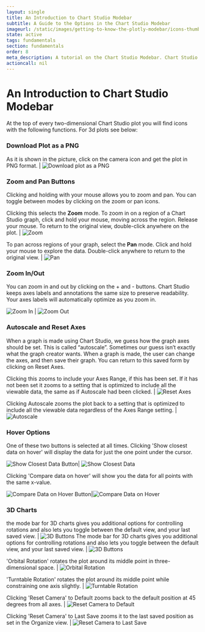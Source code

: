 ```yaml
---
layout: single
title: An Introduction to Chart Studio Modebar
subtitle: A Guide to the Options in the Chart Studio Modebar
imageurl: /static/images/getting-to-know-the-plotly-modebar/icons-thumb.png
state: active
tags: fundamentals
section: fundamentals
order: 8
meta_description: A tutorial on the Chart Studio Modebar. Chart Studio is the easiest and fastest way to make and share graphs online.
actioncall: nil
---
```


# An Introduction to Chart Studio Modebar

At the top of every two-dimensional Chart Studio plot you will find icons with the following functions. For 3d plots see below:

### Download Plot as a PNG

As it is shown in the picture, click on the camera icon and get the plot in PNG format.  | ![Download plot as a PNG](/static/images/getting-to-know-the-plotly-modebar/download-plot-as-a-png.png)

### Zoom and Pan Buttons

Clicking and holding with your mouse allows you to zoom and pan. You can toggle between modes by clicking on the zoom or pan icons.

Clicking this selects the **Zoom** mode. To zoom in on a region of a Chart Studio graph, click and hold your mouse, moving across the region. Release your mouse. To return to the original view, double-click anywhere on the plot. | ![Zoom](/static/images/getting-to-know-the-plotly-modebar/zoom.png)

To pan across regions of your graph, select the **Pan** mode. Click and hold your mouse to explore the data. Double-click anywhere to return to the original view. | ![Pan](/static/images/getting-to-know-the-plotly-modebar/pan.png)

### Zoom In/Out

You can zoom in and out by clicking on the + and - buttons. Chart Studio keeps axes labels and annotations the same size to preserve readability. Your axes labels will automatically optimize as you zoom in.

![Zoom In](/static/images/getting-to-know-the-plotly-modebar/zoom-in.png)  | ![Zoom Out](/static/images/getting-to-know-the-plotly-modebar/zoom-out.png)

### Autoscale and Reset Axes

When a graph is made using Chart Studio, we guess how the graph axes should be set. This is called “autoscale”. Sometimes our guess isn’t exactly what the graph creator wants. When a graph is made, the user can change the axes, and then save their graph. You can return to this saved form by clicking on Reset Axes.

Clicking this zooms to include your Axes Range, if this has been set. If it has not been set it zooms to a setting that is optimized to include all the viewable data, the same as if Autoscale had been clicked.  | ![Reset Axes](/static/images/getting-to-know-the-plotly-modebar/reset-axes.png)

Clicking Autoscale zooms the plot back to a setting that is optimized to include all the viewable data regardless of the Axes Range setting. | ![Autoscale](/static/images/getting-to-know-the-plotly-modebar/autoscale.png)

### Hover Options

One of these two buttons is selected at all times. Clicking 'Show closest data on hover' will display the data for just the one point under the cursor.

![Show Closest Data Button](/static/images/getting-to-know-the-plotly-modebar/show-closest-data-button.png)| ![Show Closest Data](/static/images/getting-to-know-the-plotly-modebar/show-closest-data.png)

Clicking 'Compare data on hover' will show you the data for all points with the same x-value.

![Compare Data on Hover Button](/static/images/getting-to-know-the-plotly-modebar/compare-data-on-hover-button.png)|![Compare Data on Hover](/static/images/getting-to-know-the-plotly-modebar/compare-data-on-hover.png)

### 3D Charts


the mode bar for 3D charts gives you additional options for controlling rotations and also lets you toggle between the default view, and your last saved view. | ![3D Buttons](/static/images/getting-to-know-the-plotly-modebar/3d-buttons.png)
The mode bar for 3D charts gives you additional options for controlling rotations and also lets you toggle between the default view, and your last saved view. | ![3D Buttons](/static/images/getting-to-know-the-plotly-modebar/3d-buttons.png)

'Orbital Rotation' rotates the plot around its middle point in three-dimensional space. | ![Orbital Rotation](/static/images/getting-to-know-the-plotly-modebar/orbital-rotation.png)

'Turntable Rotation' rotates the plot around its middle point while constraining one axis slightly. | ![Turntable Rotation](/static/images/getting-to-know-the-plotly-modebar/turntable-rotation.png)

Clicking 'Reset Camera' to Default zooms back to the default position at 45 degrees from all axes. | ![Reset Camera to Default](/static/images/getting-to-know-the-plotly-modebar/reset-camera-default.png)

Clicking 'Reset Camera' to Last Save zooms it to the last saved position as set in the Organize view. | ![Reset Camera to Last Save](/static/images/getting-to-know-the-plotly-modebar/reset-camera-last-save.png)
